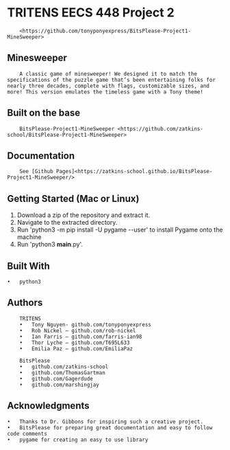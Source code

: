# TRITENS EECS 448 Project 2
        <https://github.com/tonyponyexpress/BitsPlease-Project1-MineSweeper>

## Minesweeper
        A classic game of minesweeper! We designed it to match the specifications of the puzzle game that’s been entertaining folks for nearly three decades, complete with flags, customizable sizes, and more! This version emulates the timeless game with a Tony theme!

## Built on the base
        BitsPlease-Project1-MineSweeper <https://github.com/zatkins-school/BitsPlease-Project1-MineSweeper>

## Documentation
        See [Github Pages]<https://zatkins-school.github.io/BitsPlease-Project1-MineSweeper/>



## Getting Started (Mac or Linux)
1. Download a zip of the repository and extract it.
2. Navigate to the extracted directory.
3. Run 'python3 -m pip install -U pygame --user' to install Pygame onto the machine
4. Run 'python3 __main__.py'.

## Built With
    •	python3

## Authors
        TRITENS
        •	Tony Nguyen- github.com/tonyponyexpress
        •	Rob Nickel – github.com/rob-nickel
        •	Ian Farris – github.com/farris-ian98
        •	Thor Lyche – github.com/T695L633
        •	Emilia Paz – github.com/EmiliaPaz

        BitsPlease
        •	github.com/zatkins-school
        •	github.com/ThomasGartman
        •	github.com/Gagerdude
        •	github.com/marshingjay

## Acknowledgments
    •	Thanks to Dr. Gibbons for inspiring such a creative project.
    •   BitsPlease for preparing great documentation and easy to follow code comments
    •   pygame for creating an easy to use library
